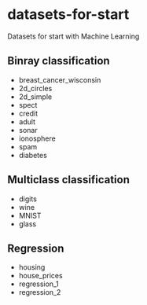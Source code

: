 # datasets-for-start
Datasets for start with Machine Learning

## Binray classification
 
 - breast_cancer_wisconsin
 - 2d_circles
 - 2d_simple
 - spect
 - credit
 - adult
 - sonar
 - ionosphere
 - spam
 - diabetes

## Multiclass classification

 - digits
 - wine
 - MNIST
 - glass

## Regression

 - housing
 - house_prices
 - regression_1
 - regression_2
